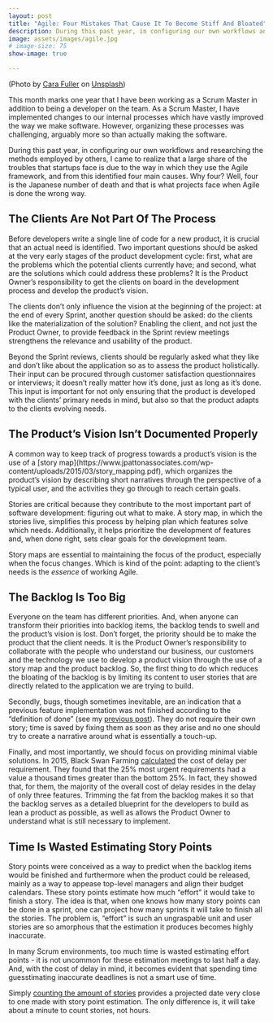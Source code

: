 ```yaml
---
layout: post
title: "Agile: Four Mistakes That Cause It To Become Stiff And Bloated"
description: During this past year, in configuring our own workflows and researching the methods employed by others, I came to realize that a large share of the troubles that startups face is due to the way in which they use the Agile framework, and from this identified four main causes. Why four? Well, four is the Japanese number of death and that is what projects face when Agile is done the wrong way.
image: assets/images/agile.jpg
# image-size: 75
show-image: true

---
```

(Photo by [Cara Fuller](https://unsplash.com/@caraventurera?utm_source=unsplash&utm_medium=referral&utm_content=creditCopyText) on [Unsplash](https://unsplash.com/s/photos/cheetah?utm_source=unsplash&utm_medium=referral&utm_content=creditCopyText))

This month marks one year that I have been working as a Scrum Master in addition to being a developer on the team. As a Scrum Master, I have implemented changes to our internal processes which have vastly improved the way we make software. However, organizing these processes was challenging, arguably more so than actually making the software. 

During this past year, in configuring our own workflows and researching the methods employed by others, I came to realize that a large share of the troubles that startups face is due to the way in which they use the Agile framework, and from this identified four main causes. Why four? Well, four is the Japanese number of death and that is what projects face when Agile is done the wrong way.

<h2>The Clients Are Not Part Of The Process</h2>
Before developers write a single line of code for a new product, it is crucial that an actual need is identified. Two important questions should be asked at the very early stages of the product development cycle: first, what are the problems which the potential clients currently have; and second, what are the solutions which could address these problems? It is the Product Owner’s responsibility to get the clients on board in the development process and develop the product’s vision. 

The clients don’t only influence the vision at the beginning of the project: at the end of every Sprint, another question should be asked: do the clients like the materialization of the solution? Enabling the client, and not just the Product Owner, to provide feedback in the Sprint review meetings strengthens the relevance and usability of the product.

Beyond the Sprint reviews, clients should be regularly asked what they like and don’t like about the application so as to assess the product holistically. Their input can be procured through customer satisfaction questionnaires or interviews; it doesn’t really matter how it’s done, just as long as it’s done. This input is important for not only ensuring that the product is developed with the clients’ primary needs in mind, but also so that the product adapts to the clients evolving needs.


<h2>The Product’s Vision Isn’t Documented Properly</h2>
A common way to keep track of progress towards a product’s vision is the use of a [story map](https://www.jpattonassociates.com/wp-content/uploads/2015/03/story_mapping.pdf), which organizes the product’s vision by describing short narratives through the perspective of a typical user, and the activities they go through to reach certain goals. 

Stories are critical because they contribute to the most important part of software development: figuring out what to make. A story map, in which the stories live, simplifies this process by helping plan which features solve which needs. Additionally, it helps prioritize the development of features and, when done right, sets clear goals for the development team. 

Story maps are essential to maintaining the focus of the product, especially when the focus changes. Which is kind of the point: adapting to the client’s needs is the <em>essence</em> of working Agile.

<h2>The Backlog Is Too Big</h2>
Everyone on the team has different priorities. And, when anyone can transform their priorities into backlog items, the backlog tends to swell and the product’s vision is lost. Don’t forget, the priority should be to make the product that the client needs. It is the Product Owner’s responsibility to collaborate with the people who understand our business, our customers and the technology we use to develop a product vision through the use of a story map and the product backlog. So, the first thing to do which reduces the bloating of the backlog is by limiting its content to user stories that are directly related to the application we are trying to build. 

Secondly, bugs, though sometimes inevitable, are an indication that a previous feature implementation was not finished according to the “definition of done” (see my [previous post](https://www.jimsellmeijer.com/2020/02/02/three-reasons-to-follow-scrum-over-waterfall.html)). They do not require their own story; time is saved by fixing them as soon as they arise and no one should try to create a narrative around what is essentially a touch-up.

Finally, and most importantly, we should focus on providing minimal viable solutions. In 2015, Black Swan Farming [calculated](http://blackswanfarming.com/experience-report-maersk-line/) the cost of delay per requirement. They found that the 25% most urgent requirements had a value a thousand times greater than the bottom 25%. In fact, they showed that, for them, the majority of the overall cost of delay resides in the delay of only three features. Trimming the fat from the backlog makes it so that the backlog serves as a detailed blueprint for the developers to build as lean a product as possible, as well as allows the Product Owner to understand what is still necessary to implement.


<h2>Time Is Wasted Estimating Story Points</h2>
Story points were conceived as a way to predict when the backlog items would be finished and furthermore when the product could be released, mainly as a way to appease top-level managers and align their budget calendars. These story points estimate how much “effort” it would take to finish a story. The idea is that, when one knows how many story points can be done in a sprint, one can project how many sprints it will take to finish all the stories. The problem is, “effort” is such an ungraspable unit and user stories are so amorphous that the estimation it produces becomes highly inaccurate.

In many Scrum environments, too much time is wasted estimating effort points - it is not uncommon for these estimation meetings to last half a day. And, with the cost of delay in mind, it becomes evident that spending time guesstimating inaccurate deadlines is not a smart use of time. 

Simply [counting the amount of stories](https://youtu.be/QVBlnCTu9Ms?t=1574) provides a projected date very close to one made with story point estimation. The only difference is, it will take about a minute to count stories, not hours. 
